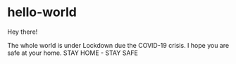 # hello-world

Hey there!

The whole world is under Lockdown due the COVID-19 crisis.
I hope you are safe at your home.
STAY HOME - STAY SAFE

